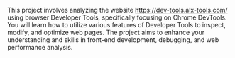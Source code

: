 This project involves analyzing the website https://dev-tools.alx-tools.com/ using browser Developer Tools, specifically focusing on Chrome DevTools. You will learn how to utilize various features of Developer Tools to inspect, modify, and optimize web pages. The project aims to enhance your understanding and skills in front-end development, debugging, and web performance analysis.

